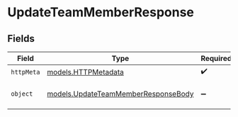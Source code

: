 # UpdateTeamMemberResponse


## Fields

| Field                                                                            | Type                                                                             | Required                                                                         | Description                                                                      |
| -------------------------------------------------------------------------------- | -------------------------------------------------------------------------------- | -------------------------------------------------------------------------------- | -------------------------------------------------------------------------------- |
| `httpMeta`                                                                       | [models.HTTPMetadata](../models/httpmetadata.md)                                 | :heavy_check_mark:                                                               | N/A                                                                              |
| `object`                                                                         | [models.UpdateTeamMemberResponseBody](../models/updateteammemberresponsebody.md) | :heavy_minus_sign:                                                               | Successfully updated the membership.                                             |